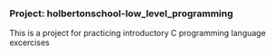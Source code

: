 ### Project: holbertonschool-low_level_programming

  This is a project for practicing introductory C programming language excercises
